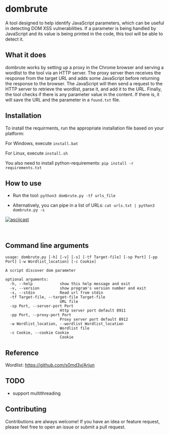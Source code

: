 # dombrute

A tool designed to help identify JavaScript parameters, which can be useful in detecting DOM XSS vulnerabilities. If a parameter is being handled by JavaScript and its value is being printed in the code, this tool will be able to detect it.

## What it does

dombrute works by setting up a proxy in the Chrome browser and serving a wordlist to the tool via an HTTP server. The proxy server then receives the response from the target URL and adds some JavaScript before returning the response to the browser. The JavaScript will then send a request to the HTTP server to retrieve the wordlist, parse it, and add it to the URL. Finally, the tool checks if there is any parameter value in the content. If there is, it will save the URL and the parameter in a `found.txt` file.

## Installation
To install the requirments, run the appropriate installation file based on your platform:

For Windows, execute `install.bat`

For Linux, execute `install.sh`

You also need to install python-requirements: 
`pip install -r requirements.txt`

## How to use

- Run the tool: `python3 dombrute.py -tf urls_file`

- Alternatively, you can pipe in a list of URLs: `cat urls.txt | python3 dombrute.py -s`

[![asciicast](https://asciinema.org/a/JCAdfMyxYoOzLj5Aloi7Q1BHY.svg)](https://asciinema.org/a/JCAdfMyxYoOzLj5Aloi7Q1BHY)

<br>

## Command line arguments

```
usage: dombrute.py [-h] [-v] [-s] [-tf Target-file] [-sp Port] [-pp Port] [-w Wordlist_location] [-c Cookie]

A script discover dom parameter

optional arguments:
  -h, --help            show this help message and exit
  -v, --version         show program's version number and exit
  -s, --stdin           Read url from stdin
  -tf Target-file, --target-file Target-file
                        URL file
  -sp Port, --server-port Port
                        Http server port default 8911
  -pp Port, --proxy-port Port
                        Proxy server port default 8912
  -w Wordlist_location, --wordlist Wordlist_location
                        Wordlist file
  -c Cookie, --cookie Cookie
                        Cookie
```

## Reference 
Wordlist: https://github.com/s0md3v/Arjun

## TODO 
- support multithreading

## Contributing

Contributions are always welcome! If you have an idea or feature request, please feel free to open an issue or submit a pull request.
